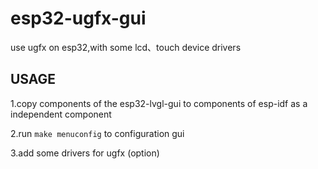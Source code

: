# esp32-ugfx-gui

use ugfx on esp32,with some lcd、touch device drivers

## USAGE

1.copy components of the esp32-lvgl-gui to components of esp-idf as a independent component

2.run `make menuconfig` to configuration gui

3.add some drivers for ugfx (option)
